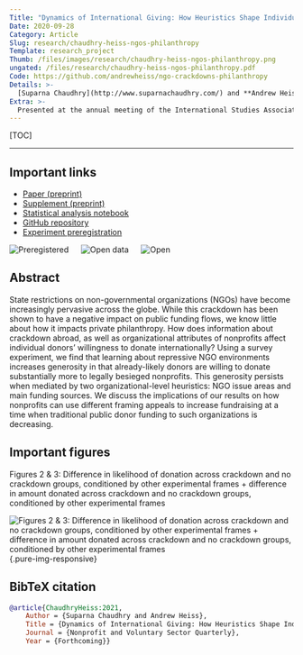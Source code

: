 ```yaml
---
Title: "Dynamics of International Giving: How Heuristics Shape Individual Donor Preferences"
Date: 2020-09-28
Category: Article
Slug: research/chaudhry-heiss-ngos-philanthropy
Template: research_project
Thumb: /files/images/research/chaudhry-heiss-ngos-philanthropy.png
ungated: /files/research/chaudhry-heiss-ngos-philanthropy.pdf
Code: https://github.com/andrewheiss/ngo-crackdowns-philanthropy
Details: >-
  [Suparna Chaudhry](http://www.suparnachaudhry.com/) and **Andrew Heiss**, “Dynamics of International Giving: How Heuristics Shape Individual Donor Preferences,” *Nonprofit and Voluntary Sector Quarterly* (forthcoming)
Extra: >-
  Presented at the annual meeting of the International Studies Association (ISA), San Francisco, California, April 2018; and the annual meeting of ISA, Toronto, Canada, March 2019
---
```


[TOC]

---

## Important links

- [Paper (preprint)](/files/research/chaudhry-heiss-ngos-philanthropy.pdf)
- [Supplement (preprint)](/files/research/chaudhry-heiss-ngos-philanthropy-supplement.pdf)
- [Statistical analysis notebook](https://stats.andrewheiss.com/ngo-crackdowns-philanthropy/)
- [GitHub repository](https://github.com/andrewheiss/ngo-crackdowns-philanthropy)
- [Experiment preregistration](https://osf.io/dx973/register/565fb3678c5e4a66b5582f67)

![Preregistered](/files/images/research/preregistered_large_color.png) &emsp; ![Open data](/files/images/research/data_large_color.png) &emsp; ![Open](/files/images/research/materials_large_color.png)

## Abstract

State restrictions on non-governmental organizations (NGOs) have become increasingly pervasive across the globe. While this crackdown has been shown to have a negative impact on public funding flows, we know little about how it impacts private philanthropy. How does information about crackdown abroad, as well as organizational attributes of nonprofits affect individual donors’ willingness to donate internationally? Using a survey experiment, we find that learning about repressive NGO environments increases generosity in that already-likely donors are willing to donate substantially more to legally besieged nonprofits. This generosity persists when mediated by two organizational-level heuristics: NGO issue areas and main funding sources. We discuss the implications of our results on how nonprofits can use different framing appeals to increase fundraising at a time when traditional public donor funding to such organizations is decreasing.


## Important figures

Figures 2 & 3: Difference in likelihood of donation across crackdown and no crackdown groups, conditioned by other experimental frames + difference in amount donated across crackdown and no crackdown groups, conditioned by other experimental frames

![Figures 2 & 3: Difference in likelihood of donation across crackdown and no crackdown groups, conditioned by other experimental frames + difference in amount donated across crackdown and no crackdown groups, conditioned by other experimental frames](/files/images/research/ngos-philanthropy_figs23.png){.pure-img-responsive}


## BibTeX citation

```bibtex
@article{ChaudhryHeiss:2021,
    Author = {Suparna Chaudhry and Andrew Heiss},
    Title = {Dynamics of International Giving: How Heuristics Shape Individual Donor Preferences},
    Journal = {Nonprofit and Voluntary Sector Quarterly},
    Year = {Forthcoming}}
```
